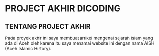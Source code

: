 # PROJECT AKHIR DICODING

## TENTANG PROJECT AKHIR

<P> Pada proyek akhir ini saya membuat artikel mengenai sejarah islam yang ada di Aceh oleh karena itu saya menamai website ini dengan nama AISH (Aceh Islamic History).</p>


